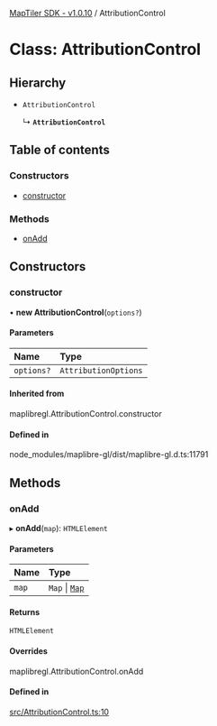 [MapTiler SDK - v1.0.10](../README.md) / AttributionControl

# Class: AttributionControl

## Hierarchy

- `AttributionControl`

  ↳ **`AttributionControl`**

## Table of contents

### Constructors

- [constructor](AttributionControl.md#constructor)

### Methods

- [onAdd](AttributionControl.md#onadd)

## Constructors

### constructor

• **new AttributionControl**(`options?`)

#### Parameters

| Name | Type |
| :------ | :------ |
| `options?` | `AttributionOptions` |

#### Inherited from

maplibregl.AttributionControl.constructor

#### Defined in

node_modules/maplibre-gl/dist/maplibre-gl.d.ts:11791

## Methods

### onAdd

▸ **onAdd**(`map`): `HTMLElement`

#### Parameters

| Name | Type |
| :------ | :------ |
| `map` | `Map` \| [`Map`](Map.md) |

#### Returns

`HTMLElement`

#### Overrides

maplibregl.AttributionControl.onAdd

#### Defined in

[src/AttributionControl.ts:10](https://github.com/maptiler/maptiler-sdk-js/blob/a5b1980/src/AttributionControl.ts#L10)
